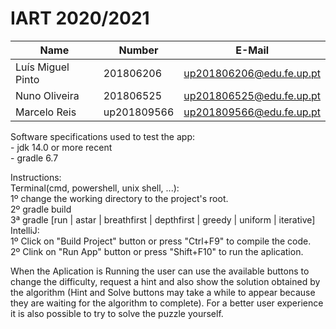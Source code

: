 # IART 2020/2021

| Name                      | Number    | E-Mail               |
| ------------------------- | --------- | ------------------   |
| Luís Miguel Pinto         | 201806206 | up201806206@edu.fe.up.pt |
| Nuno Oliveira             | 201806525 | up201806525@edu.fe.up.pt |
| Marcelo Reis             | up201809566 |  up201809566@edu.fe.up.pt |

Software specifications used to test the app:  
	- jdk 14.0 or more recent  
	- gradle 6.7  

Instructions:  
	Terminal(cmd, powershell, unix shell, ...):  
		1º change the working directory to the project's root.    
		2º gradle build   
		3ª gradle [run | astar | breathfirst | depthfirst | greedy | uniform | iterative]  
	IntelliJ:  
		1º Click on "Build Project" button or press "Ctrl+F9" to compile the code.  
		2º Clink on "Run App" button or press "Shift+F10" to run the aplication.  

When the Aplication is Running the user can use the available buttons to change the difficulty, request a hint and also show the solution obtained by the algorithm (Hint and Solve buttons may take a while to appear because they are waiting for the algorithm to complete). For a better user experience it is also possible to try to solve the puzzle yourself. 
	